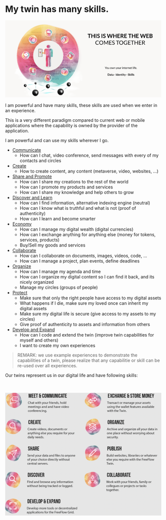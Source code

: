 # My twin has many skills.

![](img/iamtheweb.png)  


I am powerful and have many skills, these skills are used when we enter in an experience.

This is a very different paradigm compared to current web or mobile applications where the capability is owned by the provider of the application.

I am powerful and can use my skills wherever I go.

- [Communicate](communicate.md)
    - How can I chat, video conference, send messages with every of my contacts and circles
- [Create](creativity.md)
    - How to create content, any content (metaverse, video, websites, ...)
- [Share and Promote](share.md)
    - How can I share my creations to the rest of the world
    - How can I promote my products and services
    - How can I share my knowledge and help others to grow
- [Discover and Learn](discover.md)
    - How can I find information, alternative indexing engine (neutral)
    - How can I know what is truthful and what is not (proof of authenticity)
    - How can I learn and become smarter
- [Economy](economy.md)
    - How can I manage my digital wealth (digital currencies)
    - How can I exchange anything for anything else (money for tokens, services, products)
    - Buy/Sell my goods and services
- [Collaborate](collaborate.md)
    - How can I collaborate on documents, images, videos, code, ...
    - How can I manage a project, plan events, define deadlines
- [Organize](organize.md)
    - How can I manage my agenda and time
    - How can I organize my digital content so I can find it back, and its nicely organized
    - Manage my circles (groups of people)
- [Protect](protect.md)
    - Make sure that only the right people have access to my digital assets
    - What happens if I die, make sure my loved once can inherit my digital assets
    - Make sure my digital life is secure (give access to my assets to my circles)
    - Give proof of authenticity to assets and information from others
- [Develop and Expand](develop.md)
    - How can I code and extend the twin (improve twin capabilities for myself and others)
    - I want to create my own experiences

> REMARK: we use example experiences to demonstrate the capabilities of a twin, please realize that any capabilitie or skill can be re-used over all experiences.

Our twins represent us in our digital life and have following skills:

<br>
<br>

<img src="img/skills2.png" alt="skills" width="600" style="float: left"/>

<br>
<br>
<br>
<br>
<br>
<br>
<br>
<br>
<br>
<br>
<br>
<br>
<br>
<br>
<br>
<br>
<br>
<br>
<br>
<br>
<br>
<br>
